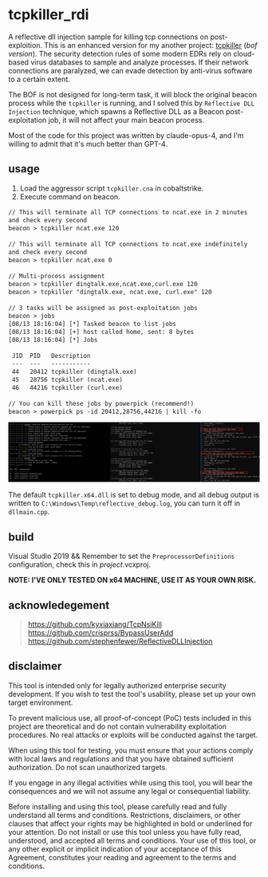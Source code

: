 # tcpkiller_rdi

A reflective dll injection sample for killing tcp connections on post-exploition. This is an enhanced version for my another project: [tcpkiller](https://github.com/NickYan7/tcpkiller) (_bof version_). The security detection rules of some modern EDRs rely on cloud-based virus databases to sample and analyze processes. If their network connections are paralyzed, we can evade detection by anti-virus software to a certain extent.  

The BOF is not designed for long-term task, it will block the original beacon process while the `tcpkiller` is running, and I solved this by `Reflective DLL Injection` technique, which spawns a Reflective DLL as a Beacon post-exploitation job, it will 
not affect your main beacon process.  

Most of the code for this project was written by claude-opus-4, and I'm willing to admit that it's much better than GPT-4.  

## usage

1. Load the aggressor script `tcpkiller.cna` in cobaltstrike.  
2. Execute command on beacon.  

```
// This will terminate all TCP connections to ncat.exe in 2 minutes and check every second
beacon > tcpkiller ncat.exe 120

// This will terminate all TCP connections to ncat.exe indefinitely and check every second
beacon > tcpkiller ncat.exe 0

// Multi-process assignment
beacon > tcpkiller dingtalk.exe,ncat.exe,curl.exe 120
beacon > tcpkiller "dingtalk.exe, ncat.exe, curl.exe" 120

// 3 tasks will be assigned as post-exploitation jobs
beacon > jobs
[08/13 18:16:04] [*] Tasked beacon to list jobs
[08/13 18:16:04] [+] host called home, sent: 8 bytes
[08/13 18:16:04] [*] Jobs

 JID  PID   Description
 ---  ---   -----------
 44   20412 tcpkiller (dingtalk.exe)
 45   28756 tcpkiller (ncat.exe)
 46   44216 tcpkiller (curl.exe)

// You can kill these jobs by powerpick (recommend!)
beacon > powerpick ps -id 20412,28756,44216 | kill -fo
```

![DEMO](asset/demo.jpg)

The default `tcpkiller.x64.dll` is set to debug mode, and all debug output is written to `C:\Windows\Temp\reflective_debug.log`, you can turn it off in `dllmain.cpp`.  

## build

Visual Studio 2019 && Remember to set the `PreprocessorDefinitions` configuration, check this in _project_.vcxproj.  

__NOTE: I'VE ONLY TESTED ON x64 MACHINE, USE IT AS YOUR OWN RISK.__

## acknowledegement

> https://github.com/kyxiaxiang/TcpNsiKill  
> https://github.com/crisprss/BypassUserAdd  
> https://github.com/stephenfewer/ReflectiveDLLInjection  

## disclaimer

This tool is intended only for legally authorized enterprise security development. If you wish to test the tool's usability, please set up your own target environment.  

To prevent malicious use, all proof-of-concept (PoC) tests included in this project are theoretical and do not contain vulnerability exploitation procedures. No real attacks or exploits will be conducted against the target.  

When using this tool for testing, you must ensure that your actions comply with local laws and regulations and that you have obtained sufficient authorization. Do not scan unauthorized targets.  

If you engage in any illegal activities while using this tool, you will bear the consequences and we will not assume any legal or consequential liability.  

Before installing and using this tool, please carefully read and fully understand all terms and conditions. Restrictions, disclaimers, or other clauses that affect your rights may be highlighted in bold or underlined for your attention. Do not install or use this tool unless you have fully read, understood, and accepted all terms and conditions. Your use of this tool, or any other explicit or implicit indication of your acceptance of this Agreement, constitutes your reading and agreement to the terms and conditions.  
